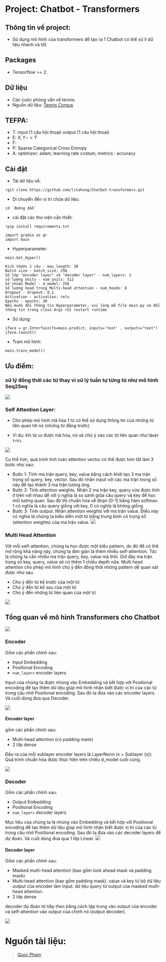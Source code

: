# Project: Chatbot - Transformers

## Thông tin về project:
* Sử dụng mô hình của transformers để tạo ra 1 Chatbot có thể xử lí dữ liệu nhanh và tốt.

## Packages
* Tensorflow >= 2.

## Dữ liệu

* Các cuộc phỏng vấn về tennis.
* Nguồn dữ liệu: [Tennis Corpus](http://zissou.infosci.cornell.edu/convokit/datasets/tennis-corpus/tennis-corpus.zip)

## TEFPA:
* T: input (1 câu hội thoại) output (1 câu hội thoại)
* E: $X, Y -> \widehat{Y}$
* F: 
* P: Sparse Categorical Cross Entropy
* A: optimizer: adam; learning rate costum, metrics : accuracy


## Cài đặt
- Tải dữ liệu về:
```
!git clone https://github.com/litahung/Chatbot-transformers.git
```
- Di chuyển đến vị trí chứa dữ liệu:
```
cd `đường dẫn`
```
- cài đặt các thư viện cần thiết:
```
!pip install requirements.txt
```
```
import gradio as gr
import main
```
- Hyperparameter:

```
main.Get_Hyper()
```
```
Kích thước 1 câu - max_length: 20
Batch size - batch_size: 256
Số lớp "encoder layer" và "decoder layer" - num_layers: 2
số lượng Units - num_units: 512
Số chiều Model - d_model: 256
Số lượng head trong Multi-head attention - num_heads: 8
Dropout - dropout: 0.1
Activation - activation: relu
Epochs - epochs: 20
Nếu muốn đổi thông tin Hyperparameter, vui lòng mở file main.py và đổi thông tin trong class Args rồi restart runtime
```
- Sử dụng:

```
iface = gr.Interface(fn=main.predict, inputs='text' , outputs="text")
iface.launch()
```

- Train mô hình:

```
main.train_model()
```


## Ưu điểm:
### xử lý đồng thời các từ thay vì xử lý tuần tự từng từ như mô hình Seq2Seq

![](https://i.imgur.com/W62Aqek.jpg)

### Self Attention Layer: 
* Cho phép mô hình mã hóa 1 từ có thể sử dụng thông tin của những từ liên quan tới nó (những từ đằng trước)

* Ví dụ: khi từ `nó` được mã hóa, nó sẽ chú ý vào các từ liên quan như là`mặt trời`.

![](https://pbcquoc.github.io/images/transformer/self_attention.jpg)

Cụ thể hơn, quá trình tính toán attention vector có thể được tóm tắt làm 3 bước như sau:

* Bước 1: Tính ma trận query, key, value bằng cách khởi tạo 3 ma trận trọng số query, key, vector. Sau đó nhân input với các ma trận trọng số này để tạo thành 3 ma trận tương ứng.
* Bước 2: Tính attention weights. Nhân 2 ma trận key, query vừa được tính ở trên với nhau để với ý nghĩa là so sánh giữa câu query và key để học mối tương quan. Sau đó thì chuẩn hóa về đoạn [0-1] bằng hàm softmax. 1 có nghĩa là câu query giống với key, 0 có nghĩa là không giống.
* Bước 3: Tính output. Nhân attention weights với ma trận value. Điều này có nghĩa là chúng ta biểu diễn một từ bằng trung bình có trọng số (attention weights) của ma trận value.
![](https://pbcquoc.github.io/images/transformer/attention_vector.jpg)

### Multi Head Attention

 Với mỗi self-attention, chúng ta học được một kiểu pattern, do đó để có thể mở rộng khả năng này, chúng ta đơn giản là thêm nhiều self-attention. Tức là chúng ta cần nhiều ma trận query, key, value mà thôi. Giờ đây ma trận trọng số key, query, value sẽ có thêm 1 chiều depth nữa.
 Multi head attention cho phép mô hình chú ý đến đồng thời những pattern dễ quan sát được như sau.

 * Chú ý đến từ kế trước của một từ
* Chú ý đến từ kế sau của một từ
* Chú ý đến những từ liên quan của một từ

![](https://pbcquoc.github.io/images/transformer/multi_head_attention.jpg)

## Tổng quan về mô hình Transformers cho Chatbot

![](https://raw.githubusercontent.com/bryanlimy/tf2-transformer-chatbot/master/transformer.png)

### Encoder

Gồm các phần chính sau:
* Input Embedding
* Positional Encoding
* `num_layers` encoder layers

Input của chúng ta được nhúng vào Embedding và kết hợp với Positional encoding để tạo thêm dữ liệu giúp mô hình nhận biết được vị trí của các từ trong câu nhờ Positional encoding. Sau đó ta đưa vào các encoder layers. Và cuối dùng đưa qua Decoder.

![](https://i.imgur.com/PeZhBRF.png)

#### Encoder layer

gồm các phần chính sau: 
* Multi-head attention (có padding mask)
* 2 lớp dense

Đầu ra của mỗi sublayer encoder layers là LayerNorm (x + Sublayer (x)). Quá trình chuẩn hóa được thực hiện trên chiều d_model cuối cùng.

![](https://i.imgur.com/7Y24kU3.png)


### Decoder
Gồm các phần chính sau:
* Output Embedding
* Positional Encoding
* `num_layers` decoder layers

Mục tiêu của chúng ta là nhúng vào Embedding và kết hợp với Positional encoding để tạo thêm dữ liệu giúp mô hình nhận biết được vị trí của các từ trong câu nhờ Positional encoding. Sau đó ta đưa vào các decoder layers để dự đoán. Và cuối dùng đưa qua 1 lớp Linear.
![](https://i.imgur.com/i2gYJQm.png)


#### Decoder layer
Gồm các phần chính sau:
* Masked multi-head attention (bao gồm look ahead mask và padding mask)
* Multi-head attention (bao gồm padding mask). value và key từ bộ dữ liệu output của encoder làm input. dữ liệu query từ output của masked multi-head attention.
* 2 lớp dense

decoder  dự đoán từ tiếp theo bằng cách tập trung vào output của encoder và  self-attention vào output của chính nó (output decoder).

![](https://i.imgur.com/CkVez18.png)

# Nguồn tài liệu:
> [Quoc Pham](https://pbcquoc.github.io/transformer/)
> 



